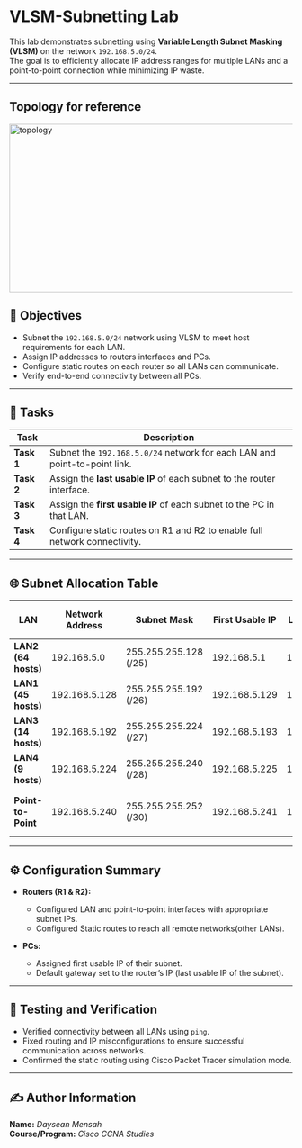 # VLSM-Subnetting Lab

This lab demonstrates subnetting using **Variable Length Subnet Masking (VLSM)** on the network `192.168.5.0/24`.  
The goal is to efficiently allocate IP address ranges for multiple LANs and a point-to-point connection while minimizing IP waste.

---

## Topology for reference
<img width="664" height="299" alt="topology" src="https://github.com/user-attachments/assets/3b11aff7-e314-474d-ab95-456735eacf7e" />


## 🧩 Objectives
- Subnet the `192.168.5.0/24` network using VLSM to meet host requirements for each LAN.
- Assign IP addresses to routers interfaces and PCs.
- Configure static routes on each router so all LANs can communicate.
- Verify end-to-end connectivity between all PCs.

---

## 🧠 Tasks
| Task | Description |
|------|--------------|
| **Task 1** | Subnet the `192.168.5.0/24` network for each LAN and point-to-point link. |
| **Task 2** | Assign the **last usable IP** of each subnet to the router interface. |
| **Task 3** | Assign the **first usable IP** of each subnet to the PC in that LAN. |
| **Task 4** | Configure static routes on R1 and R2 to enable full network connectivity. |

---

## 🌐 Subnet Allocation Table

| LAN              | Network Address | Subnet Mask         | First Usable IP  | Last Usable IP   | Default Gateway (Router IP) | Broadcast IP   |
|-------------------|----------------|---------------------|-----------------|-----------------|-----------------------------|----------------|
| **LAN2 (64 hosts)** | 192.168.5.0     | 255.255.255.128 (/25) | 192.168.5.1     | 192.168.5.126   | 192.168.5.126              | 192.168.5.127  |
| **LAN1 (45 hosts)** | 192.168.5.128   | 255.255.255.192 (/26) | 192.168.5.129   | 192.168.5.190   | 192.168.5.190              | 192.168.5.191  |
| **LAN3 (14 hosts)** | 192.168.5.192   | 255.255.255.224 (/27) | 192.168.5.193   | 192.168.5.222   | 192.168.5.222              | 192.168.5.223  |
| **LAN4 (9 hosts)**  | 192.168.5.224   | 255.255.255.240 (/28) | 192.168.5.225   | 192.168.5.238   | 192.168.5.238              | 192.168.5.239  |
| **Point-to-Point**  | 192.168.5.240   | 255.255.255.252 (/30) | 192.168.5.241   | 192.168.5.242   | R1: 192.168.5.241 / R2: 192.168.5.242 | 192.168.5.243  |

---

## ⚙️ Configuration Summary

- **Routers (R1 & R2):**
  - Configured LAN and point-to-point interfaces with appropriate subnet IPs.
  - Configured Static routes to reach all remote networks(other LANs).

- **PCs:**
  - Assigned first usable IP of their subnet.
  - Default gateway set to the router’s IP (last usable IP of the subnet).

---

## 🧪 Testing and Verification

- Verified connectivity between all LANs using `ping`.
- Fixed routing and IP misconfigurations to ensure successful communication across networks.
- Confirmed the static routing using Cisco Packet Tracer simulation mode.

---

## ✍️ Author Information

**Name:** *Daysean Mensah*  
**Course/Program:** *Cisco CCNA Studies*  
